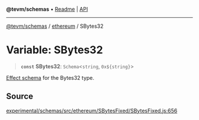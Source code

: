 **@tevm/schemas** • [Readme](../../README.md) \| [API](../../modules.md)

***

[@tevm/schemas](../../README.md) / [ethereum](../README.md) / SBytes32

# Variable: SBytes32

> **`const`** **SBytes32**: `Schema`\<`string`, ```0x${string}```\>

[Effect schema](https://github.com/Effect-TS/schema) for the Bytes32 type.

## Source

[experimental/schemas/src/ethereum/SBytesFixed/SBytesFixed.js:656](https://github.com/evmts/tevm-monorepo/blob/main/experimental/schemas/src/ethereum/SBytesFixed/SBytesFixed.js#L656)
